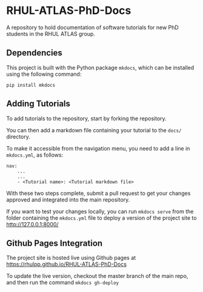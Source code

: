 # RHUL-ATLAS-PhD-Docs
A repository to hold documentation of software tutorials for new PhD students in the RHUL ATLAS group.

## Dependencies

This project is built with the Python package `mkdocs`, which can be installed using the following command:

```
pip install mkdocs
```

## Adding Tutorials

To add tutorials to the repository, start by forking the repository. 

You can then add a markdown file containing your tutorial to the `docs/` directory. 

To make it accessible from the navigation menu, you need to add a line in `mkdocs.yml`, as follows:

```
nav:
	...
	...
	- <Tutorial name>: <Tutorial markdown file>
```

With these two steps complete, submit a pull request to get your changes approved and integrated into the main repository.

If you want to test your changes locally, you can run `mkdocs serve` from the folder containing the `mkdocs.yml` file to deploy a version of the project site to http://127.0.0.1:8000/

## Github Pages Integration

The project site is hosted live using Github pages at https://rhulpp.github.io/RHUL-ATLAS-PhD-Docs

To update the live version, checkout the master branch of the main repo, and then run the command `mkdocs gh-deploy`